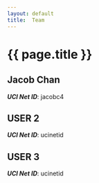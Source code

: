 ```yaml
---
layout: default
title:  Team
---
```


# {{ page.title }}


## Jacob Chan
***UCI Net ID***: jacobc4

## USER 2
***UCI Net ID***: ucinetid

## USER 3
***UCI Net ID***: ucinetid
